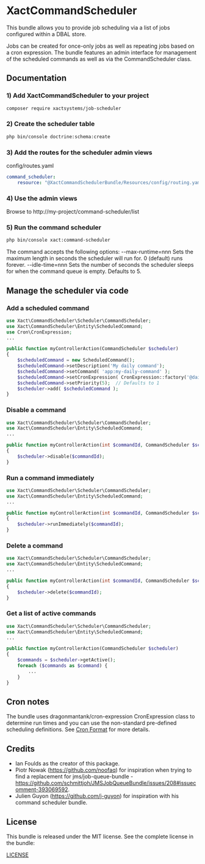 XactCommandScheduler
===============

This bundle allows you to provide job scheduling via a list of jobs configured within a DBAL store.

Jobs can be created for once-only jobs as well as repeating jobs based on a cron expression. The bundle features an admin interface for management of the scheduled commands as well as via the CommandScheduler class.

Documentation
-------------
### 1) Add XactCommandScheduler to your project

```bash
composer require xactsystems/job-scheduler
```

### 2) Create the scheduler table
```bash
php bin/console doctrine:schema:create
```

### 3) Add the routes for the scheduler admin views
config/routes.yaml
```yaml
command_scheduler:
    resource: "@XactCommandSchedulerBundle/Resources/config/routing.yaml"
```

### 4) Use the admin views
Browse to http://my-project/command-scheduler/list


### 5) Run the command scheduler
```bash
php bin/console xact:command-scheduler
```

The command accepts the following options:
    --max-runtime=nnn       Sets the maximum length in seconds the scheduler will run for. 0 (default) runs forever.
    --idle-time=nnn         Sets the number of seconds the scheduler sleeps for when the command queue is empty. Defaults to 5.

Manage the scheduler via code
-----------------------------

### Add a scheduled command
```php
use Xact\CommandScheduler\Scheduler\CommandScheduler;
use Xact\CommandScheduler\Entity\ScheduledCommand;
use Cron\CronExpression;
...

public function myControllerAction(CommandScheduler $scheduler)
{
    $scheduledCommand = new ScheduledCommand();
    $scheduledCommand->setDescription('My daily command');
    $scheduledCommand->setCommand( 'app:my-daily-command' );
    $scheduledCommand->setCronExpression( CronExpression::factory('@daily') );
    $scheduledCommand->setPriority(5);  // Defaults to 1
    $scheduler->add( $scheduledCommand );
}
```

### Disable a command
```php
use Xact\CommandScheduler\Scheduler\CommandScheduler;
use Xact\CommandScheduler\Entity\ScheduledCommand;
...

public function myControllerAction(int $commandId, CommandScheduler $scheduler)
{
    $scheduler->disable($commandId);
}
```

### Run a command immediately
```php
use Xact\CommandScheduler\Scheduler\CommandScheduler;
use Xact\CommandScheduler\Entity\ScheduledCommand;
...

public function myControllerAction(int $commandId, CommandScheduler $scheduler)
{
    $scheduler->runImmediately($commandId);
}
```

### Delete a command
```php
use Xact\CommandScheduler\Scheduler\CommandScheduler;
use Xact\CommandScheduler\Entity\ScheduledCommand;
...

public function myControllerAction(int $commandId, CommandScheduler $scheduler)
{
    $scheduler->delete($commandId);
}
```

### Get a list of active commands
```php
use Xact\CommandScheduler\Scheduler\CommandScheduler;
use Xact\CommandScheduler\Entity\ScheduledCommand;
...

public function myControllerAction(CommandScheduler $scheduler)
{
    $commands = $scheduler->getActive();
    foreach ($commands as $command) {
        ...
    }
}
```

Cron notes
----------
The bundle uses dragonmantank/cron-expression CronExpression class to determine run times and you can use the non-standard pre-defined scheduling definitions. See [Cron Format](https://en.wikipedia.org/wiki/Cron#Format) for more details.

Credits
-------

* Ian Foulds as the creator of this package.
* Piotr Nowak (https://github.com/noofaq) for inspiration when trying to find a replacement for jms/job-queue-bundle - https://github.com/schmittjoh/JMSJobQueueBundle/issues/208#issuecomment-393069592.
* Julien Guyon (https://github.com/j-guyon) for inspiration with his command scheduler bundle.

License
-------

This bundle is released under the MIT license. See the complete license in the
bundle:

[LICENSE](https://github.com/xactsystems/command-scheduler/blob/master/LICENSE)